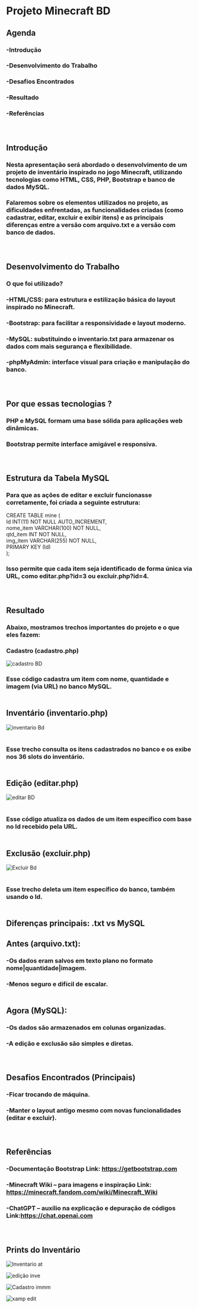 # Projeto Minecraft BD <br>

## Agenda
### -Introdução
### -Desenvolvimento do Trabalho
### -Desafios Encontrados
### -Resultado
### -Referências <br><br><br>



## Introdução
### Nesta apresentação será abordado o desenvolvimento de um projeto de inventário inspirado no jogo Minecraft, utilizando tecnologias como HTML, CSS, PHP, Bootstrap e banco de dados MySQL.
### Falaremos sobre os elementos utilizados no projeto, as dificuldades enfrentadas, as funcionalidades criadas (como cadastrar, editar, excluir e exibir itens) e as principais diferenças entre a versão com arquivo.txt e a versão com banco de dados. <br><br><br>


## Desenvolvimento do Trabalho <br>
### O que foi utilizado?<br>

### -HTML/CSS: para estrutura e estilização básica do layout inspirado no Minecraft.
### -Bootstrap: para facilitar a responsividade e layout moderno.
### -MySQL: substituindo o inventario.txt para armazenar os dados com mais segurança e flexibilidade.
### -phpMyAdmin: interface visual para criação e manipulação do banco.<br><br><br>

## Por que essas tecnologias ?<br>

### PHP e MySQL formam uma base sólida para aplicações web dinâmicas.
### Bootstrap permite interface amigável e responsiva. <br><br><br>

## Estrutura da Tabela MySQL<br>

### Para que as ações de editar e excluir funcionasse corretamente, foi criada a seguinte estrutura:<br>

CREATE TABLE mine (<br>
  Id INT(11) NOT NULL AUTO_INCREMENT,<br>
  nome_item VARCHAR(100) NOT NULL,<br>
  qtd_item INT NOT NULL,<br>
  img_item VARCHAR(255) NOT NULL,<br>
  PRIMARY KEY (Id)<br>
); <br>

### Isso permite que cada item seja identificado de forma única via URL, como editar.php?id=3 ou excluir.php?id=4.<br><br><br>

## Resultado<br>

### Abaixo, mostramos trechos importantes do projeto e o que eles fazem:<br>

### Cadastro (cadastro.php)<br>

 ![cadastro BD](https://github.com/user-attachments/assets/827b26ee-98df-49be-b363-4ffe370391e2)<br>


### Esse código cadastra um item com nome, quantidade e imagem (via URL) no banco MySQL.<br><br>

## Inventário (inventario.php)<br>

![inventario Bd](https://github.com/user-attachments/assets/741875c2-3bbc-4331-b121-5fe488135d87) <br><br>

### Esse trecho consulta os itens cadastrados no banco e os exibe nos 36 slots do inventário. <br><br>

## Edição (editar.php)<br>

![editar BD](https://github.com/user-attachments/assets/c5a3026e-404b-463f-92dc-33dae94c1901) <br><br>

### Esse código atualiza os dados de um item específico com base no Id recebido pela URL.<br><br>

## Exclusão (excluir.php)<br>

![Excluir Bd](https://github.com/user-attachments/assets/fcff58c0-b66a-49d7-8117-a28b11358bb4) <br><br>

### Esse trecho deleta um item específico do banco, também usando o Id.<br><br>

## Diferenças principais: .txt vs MySQL<br>

## Antes (arquivo.txt):<br>
### -Os dados eram salvos em texto plano no formato nome|quantidade|imagem.<br>
### -Menos seguro e difícil de escalar.<br><br>

## Agora (MySQL):<br>
### -Os dados são armazenados em colunas organizadas.<br>
### -A edição e exclusão são simples e diretas.<br><br><br>


## Desafios Encontrados (Principais)<br>

### -Ficar trocando de máquina.<br>
### -Manter o layout antigo mesmo com novas funcionalidades (editar e excluir).<br><br><br>

## Referências<br>

### -Documentação Bootstrap Link: https://getbootstrap.com <br>
### -Minecraft Wiki – para imagens e inspiração   Link: https://minecraft.fandom.com/wiki/Minecraft_Wiki  <br>
### -ChatGPT – auxílio na explicação e depuração de códigos   Link:https://chat.openai.com<br><br><br>

## Prints do Inventário<br>

![Inventario  at](https://github.com/user-attachments/assets/551590bc-b760-4a83-b12f-14b9b9c6be3f) <br>

![edição inve](https://github.com/user-attachments/assets/d5bbab73-ddf2-403a-9a3a-04bb5e8ffa96) <br>

![Cadastro immm](https://github.com/user-attachments/assets/cfe9cea0-5e80-48f0-98e6-6cc4e6ed530c) <br>

![xamp edit](https://github.com/user-attachments/assets/3a3b8b7f-ea09-4061-8afa-de42ec6c50ca)




















































